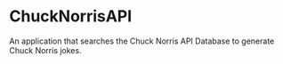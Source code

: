 # ChuckNorrisAPI
An application that searches the Chuck Norris API Database to generate Chuck Norris jokes.
